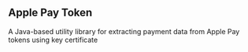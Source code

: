## Apple Pay Token
A Java-based utility library for extracting payment data from Apple Pay tokens using key certificate
